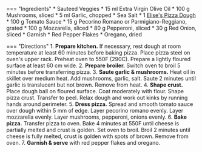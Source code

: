 === "Ingredients"
    * Sauteed Veggies
        * 15 ml Extra Virgin Olive Oil
        * 100 g Mushrooms, sliced
        * 5 ml Garlic, chopped
        * Sea Salt
    * 1 [Elise's Pizza Dough](../breads/pizza-dough/elise's-pizza-dough.md)
    * 100 g Tomato Sauce
    * 15 g Pecorino Romano or Parmigiano-Reggiano, grated
    * 100 g Mozzarella, sliced
    * 80 g Pepperoni, sliced
    * 30 g Red Onion, sliced
    * Garnish
        * Red Pepper Flakes
        * Oregano, dried

=== "Directions"
    1. **Prepare kitchen.** If necessary, rest dough at room temperature at least 60 minutes before baking pizza. Place pizza steel on oven's upper rack. Preheat oven to 550F (290C). Prepare a lightly floured surface at least 60 cm wide.
    2. **Prepare broiler.** Switch oven to broil 5 minutes before transferring pizza.
    3. **Saute garlic & mushrooms.** Heat oil in skillet over medium heat. Add mushrooms, garlic, salt. Saute 2 minutes until garlic is translucent but not brown. Remove from heat.
    4. **Shape crust.** Place dough ball on floured surface. Coat moderately with flour. Shape pizza crust. Transfer to peel. Relax dough and work out kinks by running hands around perimeter.
    5. **Dress pizza.** Spread and smooth tomato sauce over dough within 5 mm of edge. Layer pecorino romano evenly. Layer mozzarella evenly. Layer mushrooms, pepperoni, onions evenly.
    6. **Bake pizza.** Transfer pizza to oven. Bake 4 minutes at 550F until cheese is partially melted and crust is golden. Set oven to broil. Broil 2 minutes until cheese is fully melted, crust is golden with spots of brown. Remove from oven.
    7. **Garnish & serve** with red pepper flakes and oregano.
